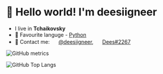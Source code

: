# 👋 Hello world! I'm deesiigneer
- I live in **Tchaikovsky**
- 🐍 Favourite languge - [Python](https://en.wikipedia.org/wiki/Python_(programming_language))
- 💬 Contact me: <img src="https://cdn.icon-icons.com/icons2/923/PNG/32/telegram_icon-icons.com_72055.png" width="16"> [@deesiigneer](https://t.me/deesiigneer), <img src="https://cdn.icon-icons.com/icons2/1476/PNG/32/discord_101785.png" width="16"> [Dees#2267](https://discordapp.com/users/262632724928397312)

![GitHub metrics](https://metrics.lecoq.io/deesiigneer) 

![GitHub Top Langs](https://github-readme-stats.vercel.app/api/top-langs/?username=deesiigneer&langs_count=5&layout=compact&theme=github_dark&hide_border=true)
